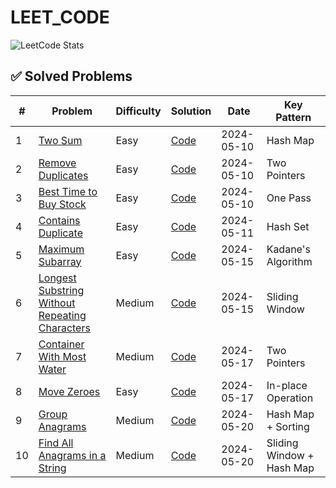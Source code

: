 
# LEET_CODE

![LeetCode Stats](https://leetcard.jacoblin.cool/aneka_zera?theme=dark&font=baloo)

## ✅ Solved Problems

| #  | Problem | Difficulty | Solution | Date | Key Pattern |
|----|---------|------------|----------|------|-------------|
| 1 | [Two Sum](https://leetcode.com/problems/two-sum/) | Easy | [Code](Arrays/two_sum.py) | 2024-05-10 | Hash Map |
| 2 | [Remove Duplicates](https://leetcode.com/problems/remove-duplicates-from-sorted-array/) | Easy | [Code](Arrays/remove_duplicates.py) | 2024-05-10 | Two Pointers |
| 3 | [Best Time to Buy Stock](https://leetcode.com/problems/best-time-to-buy-and-sell-stock/) | Easy | [Code](Arrays/best_time_to_buy_stock.py) | 2024-05-10 | One Pass |
| 4 | [Contains Duplicate](https://leetcode.com/problems/contains-duplicate/) | Easy | [Code](Arrays/contains_duplicate.py) | 2024-05-11 | Hash Set |
| 5 | [Maximum Subarray](https://leetcode.com/problems/maximum-subarray/) | Easy | [Code](Arrays/max_subarray.py) | 2024-05-15 | Kadane's Algorithm |
| 6 | [Longest Substring Without Repeating Characters](https://leetcode.com/problems/longest-substring-without-repeating-characters/) | Medium | [Code](Strings/longest_substring.py) | 2024-05-15 | Sliding Window |
| 7 | [Container With Most Water](https://leetcode.com/problems/container-with-most-water/) | Medium | [Code](Arrays/container_with_water.py) | 2024-05-17 | Two Pointers |
| 8 | [Move Zeroes](https://leetcode.com/problems/move-zeroes/) | Easy | [Code](Arrays/move_zeroes.py) | 2024-05-17 | In-place Operation |
| 9 | [Group Anagrams](https://leetcode.com/problems/group-anagrams/) | Medium | [Code](Strings/group_anagrams.py) | 2024-05-20 | Hash Map + Sorting |
| 10 | [Find All Anagrams in a String](https://leetcode.com/problems/find-all-anagrams-in-a-string/) | Medium | [Code](Strings/find_all_anagrams.py) | 2024-05-20 | Sliding Window + Hash Map |
